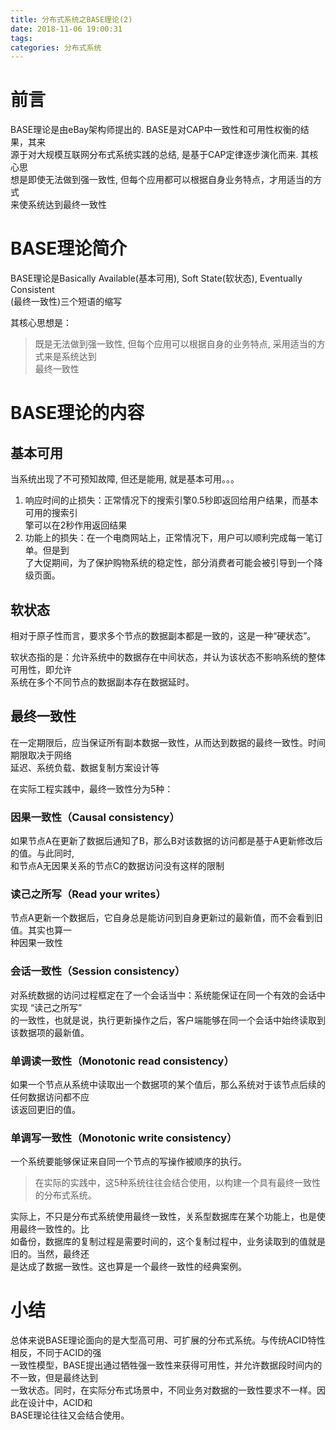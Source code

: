 ```yaml
---
title: 分布式系统之BASE理论(2)
date: 2018-11-06 19:00:31
tags:
categories: 分布式系统
---
```


# 前言
BASE理论是由eBay架构师提出的. BASE是对CAP中一致性和可用性权衡的结果，其来  
源于对大规模互联网分布式系统实践的总结, 是基于CAP定律逐步演化而来. 其核心思  
想是即使无法做到强一致性, 但每个应用都可以根据自身业务特点，才用适当的方式  
来使系统达到最终一致性

<!-- more -->

# BASE理论简介
BASE理论是Basically Available(基本可用), Soft State(软状态), Eventually Consistent  
(最终一致性)三个短语的缩写

其核心思想是：
> 既是无法做到强一致性, 但每个应用可以根据自身的业务特点, 采用适当的方式来是系统达到  
最终一致性

# BASE理论的内容
## 基本可用
当系统出现了不可预知故障, 但还是能用, 就是基本可用。。。
1. 响应时间的止损失：正常情况下的搜索引擎0.5秒即返回给用户结果，而基本可用的搜索引  
擎可以在2秒作用返回结果
2. 功能上的损失：在一个电商网站上，正常情况下，用户可以顺利完成每一笔订单。但是到  
了大促期间，为了保护购物系统的稳定性，部分消费者可能会被引导到一个降级页面。

## 软状态
相对于原子性而言，要求多个节点的数据副本都是一致的，这是一种“硬状态”。 

软状态指的是：允许系统中的数据存在中间状态，并认为该状态不影响系统的整体可用性，即允许  
系统在多个不同节点的数据副本存在数据延时。

## 最终一致性
在一定期限后，应当保证所有副本数据一致性，从而达到数据的最终一致性。时间期限取决于网络  
延迟、系统负载、数据复制方案设计等

在实际工程实践中，最终一致性分为5种：
### 因果一致性（Causal consistency）
如果节点A在更新了数据后通知了B，那么B对该数据的访问都是基于A更新修改后的值。与此同时,  
和节点A无因果关系的节点C的数据访问没有这样的限制

### 读己之所写（Read your writes）
节点A更新一个数据后，它自身总是能访问到自身更新过的最新值，而不会看到旧值。其实也算一  
种因果一致性

### 会话一致性（Session consistency）
对系统数据的访问过程框定在了一个会话当中：系统能保证在同一个有效的会话中实现 “读己之所写”  
的一致性，也就是说，执行更新操作之后，客户端能够在同一个会话中始终读取到该数据项的最新值。

### 单调读一致性（Monotonic read consistency）
如果一个节点从系统中读取出一个数据项的某个值后，那么系统对于该节点后续的任何数据访问都不应  
该返回更旧的值。

### 单调写一致性（Monotonic write consistency）
一个系统要能够保证来自同一个节点的写操作被顺序的执行。

> 在实际的实践中，这5种系统往往会结合使用，以构建一个具有最终一致性的分布式系统。

实际上，不只是分布式系统使用最终一致性，关系型数据库在某个功能上，也是使用最终一致性的。比  
如备份，数据库的复制过程是需要时间的，这个复制过程中，业务读取到的值就是旧的。当然，最终还  
是达成了数据一致性。这也算是一个最终一致性的经典案例。

# 小结
总体来说BASE理论面向的是大型高可用、可扩展的分布式系统。与传统ACID特性相反，不同于ACID的强  
一致性模型，BASE提出通过牺牲强一致性来获得可用性，并允许数据段时间内的不一致，但是最终达到  
一致状态。同时，在实际分布式场景中，不同业务对数据的一致性要求不一样。因此在设计中，ACID和  
BASE理论往往又会结合使用。

